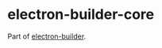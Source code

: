 # electron-builder-core

Part of [electron-builder](https://github.com/electron-userland/electron-builder).